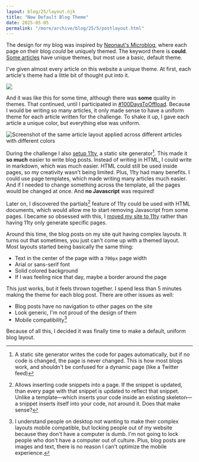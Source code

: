 ```yaml
---
layout: blog/25/layout.njk
title: "New Default Blog Theme"
date: 2025-05-05
permalink: "/more/archive/blog/25/5/postlayout.html"
---
```

The design for my blog was inspired by [Neonaut's Microblog](https://neonaut.neocities.org/microblog/), where each page on their blog *could* be uniquely themed. The keyword there is **could**. [Some articles](https://neonaut.neocities.org/microblog/2022/google-drive-spam) have unique themes, but most use a basic, default theme.

I've given almost every article on this website a unique theme. At first, each article's theme had a little bit of thought put into it.

[![](https://i.imgur.com/hTfKqk7.png)](/more/archive/blog/2024/1/spotify.html)

And it was like this for some time, although there was **some** quality in themes. That continued, until I participated in [\#100DaysToOffload](/more/archive/blog/2024/10/100daystooffload/). Because I would be writing so many articles, it only made sense to have a uniform theme for each article written for the challenge. To shake it up, I gave each article a unique color, but everything else was uniform.

![Screenshot of the same article layout applied across different articles with different colors](https://i.imgur.com/zPVXmdp.png)

During the challenge I also [setup 11ty](/more/archive/blog/2024/10/using11ty.html), a static site generator[^1]. This made it **so much** easier to write blog posts. Instead of writing in HTML, I could write in markdown, which was much easier. HTML could still be used inside pages, so my creativity wasn't being limited. Plus, 11ty had many benefits. I could use page templates, which made writing many articles much easier. And if I needed to change something across the template, all the pages would be changed at once. And **no Javascript** was required!

Later on, I discovered the partials[^2] feature of 11ty could be used with HTML documents, which would allow me to start removing Javascript from some pages. I became so obsessed with this, I [moved my site to 11ty](/more/archive/blog/updates.html#m1a3) rather than having 11ty only generate specific pages.

Around this time, the blog posts on my site quit having complex layouts. It turns out that sometimes, you just can't come up with a themed layout. Most layouts started being basically the same thing:

- Text in the center of the page with a `700px` page width
- Arial or sans-serif font
- Solid colored background
- If I was feeling nice that day, maybe a border around the page

This just works, but it feels thrown together. I spend less than 5 minutes making the theme for each blog post. There are other issues as well:

- Blog posts have no navigation to other pages on the site
- Look generic, I'm not proud of the design of them
- Mobile compatibility[^3]

Because of all this, I decided it was finally time to make a default, uniform blog layout.

[^1]: A static site generator writes the code for pages automatically, but if no code is changed, the page is never changed. This is how most blogs work, and shouldn't be confused for a dynamic page (like a Twitter feed)

[^2]: Allows inserting code snippets into a page. If the snippet is updated, than every page with that snippet is updated to reflect that snippet. Unlike a template—which inserts your code inside an existing skeleton—a snippet inserts itself into your code, not around it. Does that make sense?

[^3]: I understand people on desktop not wanting to make their complex layouts mobile compatible, but locking people out of my website because they don't have a computer is dumb. I'm not going to lock people who don't have a computer out of culture. Plus, blog posts are images and text, there is no reason I can't optimize the mobile experience.